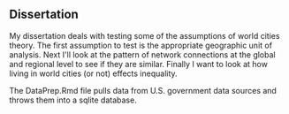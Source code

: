Dissertation
------------

My dissertation deals with testing some of the assumptions of world cities theory. The first assumption to test is the appropriate geographic unit of analysis. Next I'll look at the pattern of network connections at the global and regional level to see if they are similar. Finally I want to look at how living in world cities (or not) effects inequality.

The DataPrep.Rmd file pulls data from U.S. government data sources and throws them into a sqlite database.